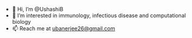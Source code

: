 - 👋 Hi, I’m @UshashiB
- 👀 I’m interested in immunology, infectious disease and computational biology
- 📫 Reach me at ubanerjee26@gmail.com

<!---
UshashiB/UshashiB is a ✨ special ✨ repository because its `README.md` (this file) appears on your GitHub profile.
You can click the Preview link to take a look at your changes.
--->
